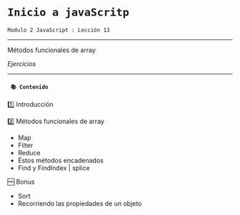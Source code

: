 # `Inicio a javaScritp`

`Modulo 2 JavaScript : Lección 13`

---

Métodos funcionales de array

_Ejercicios_

---

#### ` 📚 Contenido`

1️⃣ Introducción

2️⃣ Métodos funcionales de array

- Map
- Filter
- Reduce
- Éstos métodos encadenados
- Find y FindIndex | splice

🆓 Bonus

- Sort
- Recorriendo las propiedades de un objeto
